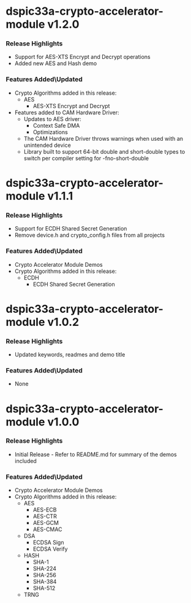 # dspic33a-crypto-accelerator-module v1.2.0
### Release Highlights
- Support for AES-XTS Encrypt and Decrypt operations
- Added new AES and Hash demo 

### Features Added\Updated
- Crypto Algorithms added in this release:
	- AES
		- AES-XTS Encrypt and Decrypt
- Features added to CAM Hardware Driver:
	- Updates to AES driver: 
		- Context Safe DMA
		- Optimizations
	- The CAM Hardware Driver throws warnings when used with an unintended device
	- Library built to support 64-bit double and short-double types to switch per compiler setting for -fno-short-double

# dspic33a-crypto-accelerator-module v1.1.1
### Release Highlights
- Support for ECDH Shared Secret Generation
- Remove device.h and crypto_config.h files from all projects

### Features Added\Updated
- Crypto Accelerator Module Demos
- Crypto Algorithms added in this release:
	- ECDH
		- ECDH Shared Secret Generation

# dspic33a-crypto-accelerator-module v1.0.2
### Release Highlights
- Updated keywords, readmes and demo title

### Features Added\Updated
- None

# dspic33a-crypto-accelerator-module v1.0.0
### Release Highlights
- Initial Release - Refer to README.md for summary of the demos included

### Features Added\Updated
- Crypto Accelerator Module Demos
- Crypto Algorithms added in this release:
	- AES
		- AES-ECB
		- AES-CTR
		- AES-GCM
		- AES-CMAC
	- DSA
		- ECDSA Sign
		- ECDSA Verify
	- HASH
		- SHA-1
		- SHA-224
		- SHA-256
		- SHA-384
		- SHA-512
	- TRNG